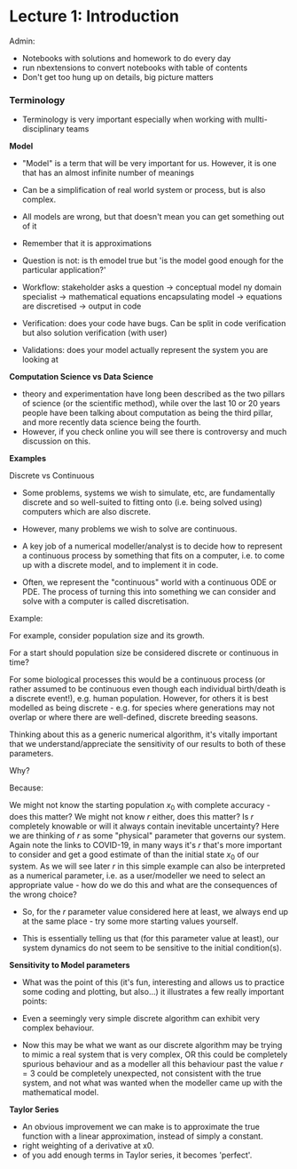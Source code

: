 # Lecture 1: Introduction



Admin:
- Notebooks with solutions and homework to do every day
- run nbextensions to convert notebooks with table of contents
- Don't get too hung up on details, big picture matters



### Terminology

- Terminology is very important especially when working with mullti-disciplinary teams

**Model**

- "Model" is a term that will be very important for us. However, it is one that has an almost infinite number of meanings
- Can be a simplification of real world system or process, but is also complex.
- All models are wrong, but that doesn't mean you can get something out of it
- Remember that it is approximations
- Question is not: is th emodel true but 'is the model good enough for the particular application?'

- Workflow: stakeholder asks a question -> conceptual model ny domain specialist -> mathematical equations encapsulating model -> equations are discretised -> output in code
- Verification: does your code have bugs. Can be split in code verification but also solution verification (with user)
- Validations: does your model actually represent the system you are looking at

**Computation Science vs Data Science**

- theory and experimentation have long been described as the two pillars of science (or the scientific method), while over the last 10 or 20 years people have been talking about computation as being the third pillar, and more recently data science being the fourth. 
- However, if you check online you will see there is controversy and much discussion on this.

**Examples**

Discrete vs Continuous

- Some problems, systems we wish to simulate, etc, are fundamentally discrete and so well-suited to fitting onto (i.e. being solved using) computers which are also discrete.

- However, many problems we wish to solve are continuous.
- A key job of a numerical modeller/analyst is to decide how to represent a continuous process by something that fits on a computer, i.e. to come up with a discrete model, and to implement it in code.
- Often, we represent the "continuous" world with a continuous ODE or PDE. The process of turning this into something we can consider and solve with a computer is called discretisation.

Example:


For example, consider population size and its growth.

For a start should population size be considered discrete or continuous in time?

For some biological processes this would be a continuous process (or rather assumed to be continuous even though each individual birth/death is a discrete event!), e.g. human population.
However, for others it is best modelled as being discrete - e.g. for species where generations may not overlap or where there are well-defined, discrete breeding seasons.



Thinking about this as a generic numerical algorithm, it's vitally important that we understand/appreciate the sensitivity of our results to both of these parameters.

Why?

Because:

We might not know the starting population $x_0$ with complete accuracy - does this matter?
We might not know $r$ either, does this matter? Is $r$ completely knowable or will it always contain inevitable uncertainty? Here we are thinking of $r$ as some "physical" parameter that governs our system. Again note the links to COVID-19, in many ways it's $r$ that's more important to consider and get a good estimate of than the initial state $x_0$ of our system.
As we will see later $r$ in this simple example can also be interpreted as a numerical parameter, i.e. as a user/modeller we need to select an appropriate value - how do we do this and what are the consequences of the wrong choice?

- So, for the $r$ parameter value considered here at least, we always end up at the same place - try some more starting values yourself.

- This is essentially telling us that (for this parameter value at least), our system dynamics do not seem to be sensitive to the initial condition(s).

**Sensitivity to Model parameters**

- What was the point of this (it's fun, interesting and allows us to practice some coding and plotting, but also...)
it illustrates a few really important points:

- Even a seemingly very simple discrete algorithm can exhibit very complex behaviour.
- Now this may be what we want as our discrete algorithm may be trying to mimic a real system that is very complex, OR this could be completely spurious behaviour and as a modeller all this behaviour past the value $r=3$ could be completely unexpected, not consistent with the true system, and not what was wanted when the modeller came up with the mathematical model.

**Taylor Series**


- An obvious improvement we can make is to approximate the true function with a linear approximation, instead of simply a constant.
- right weighting of a derivative at x0. 
- of you add enough terms in Taylor series, it becomes 'perfect'.



















